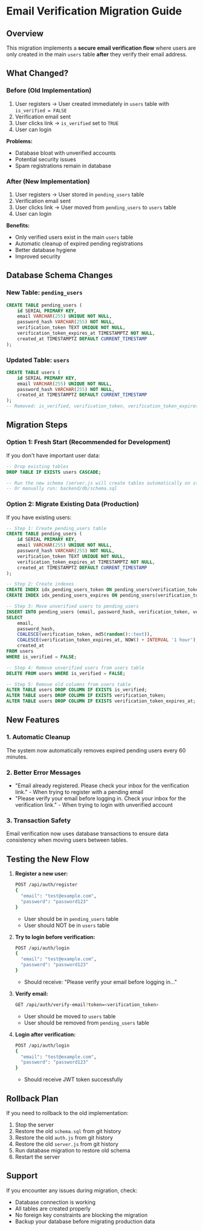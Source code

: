 # Email Verification Migration Guide

## Overview
This migration implements a **secure email verification flow** where users are only created in the main `users` table **after** they verify their email address.

## What Changed?

### Before (Old Implementation)
1. User registers → User created immediately in `users` table with `is_verified = FALSE`
2. Verification email sent
3. User clicks link → `is_verified` set to `TRUE`
4. User can login

**Problems:**
- Database bloat with unverified accounts
- Potential security issues
- Spam registrations remain in database

### After (New Implementation)
1. User registers → User stored in `pending_users` table
2. Verification email sent
3. User clicks link → User moved from `pending_users` to `users` table
4. User can login

**Benefits:**
- Only verified users exist in the main `users` table
- Automatic cleanup of expired pending registrations
- Better database hygiene
- Improved security

## Database Schema Changes

### New Table: `pending_users`
```sql
CREATE TABLE pending_users (
    id SERIAL PRIMARY KEY,
    email VARCHAR(255) UNIQUE NOT NULL,
    password_hash VARCHAR(255) NOT NULL,
    verification_token TEXT UNIQUE NOT NULL,
    verification_token_expires_at TIMESTAMPTZ NOT NULL,
    created_at TIMESTAMPTZ DEFAULT CURRENT_TIMESTAMP
);
```

### Updated Table: `users`
```sql
CREATE TABLE users (
    id SERIAL PRIMARY KEY,
    email VARCHAR(255) UNIQUE NOT NULL,
    password_hash VARCHAR(255) NOT NULL,
    created_at TIMESTAMPTZ DEFAULT CURRENT_TIMESTAMP
);
-- Removed: is_verified, verification_token, verification_token_expires_at
```

## Migration Steps

### Option 1: Fresh Start (Recommended for Development)
If you don't have important user data:

```sql
-- Drop existing tables
DROP TABLE IF EXISTS users CASCADE;

-- Run the new schema (server.js will create tables automatically on startup)
-- Or manually run: backend/db/schema.sql
```

### Option 2: Migrate Existing Data (Production)
If you have existing users:

```sql
-- Step 1: Create pending_users table
CREATE TABLE pending_users (
    id SERIAL PRIMARY KEY,
    email VARCHAR(255) UNIQUE NOT NULL,
    password_hash VARCHAR(255) NOT NULL,
    verification_token TEXT UNIQUE NOT NULL,
    verification_token_expires_at TIMESTAMPTZ NOT NULL,
    created_at TIMESTAMPTZ DEFAULT CURRENT_TIMESTAMP
);

-- Step 2: Create indexes
CREATE INDEX idx_pending_users_token ON pending_users(verification_token);
CREATE INDEX idx_pending_users_expires ON pending_users(verification_token_expires_at);

-- Step 3: Move unverified users to pending_users
INSERT INTO pending_users (email, password_hash, verification_token, verification_token_expires_at, created_at)
SELECT 
    email, 
    password_hash, 
    COALESCE(verification_token, md5(random()::text)), 
    COALESCE(verification_token_expires_at, NOW() + INTERVAL '1 hour'),
    created_at
FROM users 
WHERE is_verified = FALSE;

-- Step 4: Remove unverified users from users table
DELETE FROM users WHERE is_verified = FALSE;

-- Step 5: Remove old columns from users table
ALTER TABLE users DROP COLUMN IF EXISTS is_verified;
ALTER TABLE users DROP COLUMN IF EXISTS verification_token;
ALTER TABLE users DROP COLUMN IF EXISTS verification_token_expires_at;
```

## New Features

### 1. Automatic Cleanup
The system now automatically removes expired pending users every 60 minutes.

### 2. Better Error Messages
- "Email already registered. Please check your inbox for the verification link." - When trying to register with a pending email
- "Please verify your email before logging in. Check your inbox for the verification link." - When trying to login with unverified account

### 3. Transaction Safety
Email verification now uses database transactions to ensure data consistency when moving users between tables.

## Testing the New Flow

1. **Register a new user:**
   ```bash
   POST /api/auth/register
   {
     "email": "test@example.com",
     "password": "password123"
   }
   ```
   - User should be in `pending_users` table
   - User should NOT be in `users` table

2. **Try to login before verification:**
   ```bash
   POST /api/auth/login
   {
     "email": "test@example.com",
     "password": "password123"
   }
   ```
   - Should receive: "Please verify your email before logging in..."

3. **Verify email:**
   ```bash
   GET /api/auth/verify-email?token=<verification_token>
   ```
   - User should be moved to `users` table
   - User should be removed from `pending_users` table

4. **Login after verification:**
   ```bash
   POST /api/auth/login
   {
     "email": "test@example.com",
     "password": "password123"
   }
   ```
   - Should receive JWT token successfully

## Rollback Plan

If you need to rollback to the old implementation:

1. Stop the server
2. Restore the old `schema.sql` from git history
3. Restore the old `auth.js` from git history
4. Restore the old `server.js` from git history
5. Run database migration to restore old schema
6. Restart the server

## Support

If you encounter any issues during migration, check:
- Database connection is working
- All tables are created properly
- No foreign key constraints are blocking the migration
- Backup your database before migrating production data
